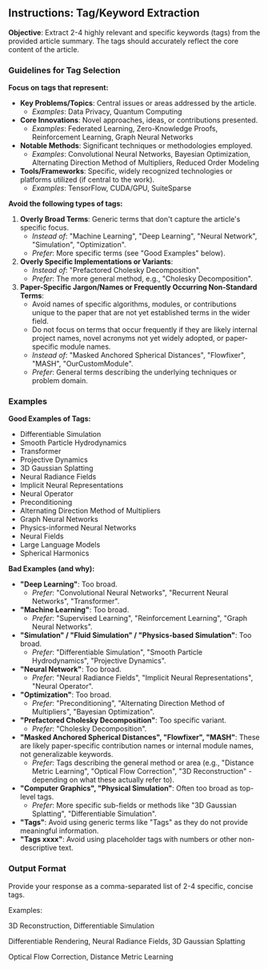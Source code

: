 <!-- INCLUDE: prompts/_role_scholar_reviewing.md -->

## Instructions: Tag/Keyword Extraction

**Objective**: Extract 2-4 highly relevant and specific keywords (tags) from the provided article summary. The tags should accurately reflect the core content of the article.

### Guidelines for Tag Selection

**Focus on tags that represent:**

*   **Key Problems/Topics**: Central issues or areas addressed by the article.
    *   *Examples*: Data Privacy, Quantum Computing
*   **Core Innovations**: Novel approaches, ideas, or contributions presented.
    *   *Examples*: Federated Learning, Zero-Knowledge Proofs, Reinforcement Learning, Graph Neural Networks
*   **Notable Methods**: Significant techniques or methodologies employed.
    *   *Examples*: Convolutional Neural Networks, Bayesian Optimization, Alternating Direction Method of Multipliers, Reduced Order Modeling
*   **Tools/Frameworks**: Specific, widely recognized technologies or platforms utilized (if central to the work).
    *   *Examples*: TensorFlow, CUDA/GPU, SuiteSparse

**Avoid the following types of tags:**

1.  **Overly Broad Terms**: Generic terms that don't capture the article's specific focus.
    *   *Instead of*: "Machine Learning", "Deep Learning", "Neural Network", "Simulation", "Optimization".
    *   *Prefer*: More specific terms (see "Good Examples" below).
2.  **Overly Specific Implementations or Variants**:
    *   *Instead of*: "Prefactored Cholesky Decomposition".
    *   *Prefer*: The more general method, e.g., "Cholesky Decomposition".
3.  **Paper-Specific Jargon/Names or Frequently Occurring Non-Standard Terms**:
    *   Avoid names of specific algorithms, modules, or contributions unique to the paper that are not yet established terms in the wider field.
    *   Do not focus on terms that occur frequently if they are likely internal project names, novel acronyms not yet widely adopted, or paper-specific module names.
    *   *Instead of*: "Masked Anchored Spherical Distances", "Flowfixer", "MASH", "OurCustomModule".
    *   *Prefer*: General terms describing the underlying techniques or problem domain.

### Examples

**Good Examples of Tags:**

*   Differentiable Simulation
*   Smooth Particle Hydrodynamics
*   Transformer
*   Projective Dynamics
*   3D Gaussian Splatting
*   Neural Radiance Fields
*   Implicit Neural Representations
*   Neural Operator
*   Preconditioning
*   Alternating Direction Method of Multipliers
*   Graph Neural Networks
*   Physics-informed Neural Networks
*   Neural Fields
*   Large Language Models
*   Spherical Harmonics

**Bad Examples (and why):**

*   **"Deep Learning"**: Too broad.
    *   *Prefer*: "Convolutional Neural Networks", "Recurrent Neural Networks", "Transformer".
*   **"Machine Learning"**: Too broad.
    *   *Prefer*: "Supervised Learning", "Reinforcement Learning", "Graph Neural Networks".
*   **"Simulation" / "Fluid Simulation" / "Physics-based Simulation"**: Too broad.
    *   *Prefer*: "Differentiable Simulation", "Smooth Particle Hydrodynamics", "Projective Dynamics".
*   **"Neural Network"**: Too broad.
    *   *Prefer*: "Neural Radiance Fields", "Implicit Neural Representations", "Neural Operator".
*   **"Optimization"**: Too broad.
    *   *Prefer*: "Preconditioning", "Alternating Direction Method of Multipliers", "Bayesian Optimization".
*   **"Prefactored Cholesky Decomposition"**: Too specific variant.
    *   *Prefer*: "Cholesky Decomposition".
*   **"Masked Anchored Spherical Distances", "Flowfixer", "MASH"**: These are likely paper-specific contribution names or internal module names, not generalizable keywords.
    *   *Prefer*: Tags describing the general method or area (e.g., "Distance Metric Learning", "Optical Flow Correction", "3D Reconstruction" - depending on what these actually refer to).
*   **"Computer Graphics", "Physical Simulation"**: Often too broad as top-level tags.
    *   *Prefer*: More specific sub-fields or methods like "3D Gaussian Splatting", "Differentiable Simulation".
*   **"Tags"**: Avoid using generic terms like "Tags" as they do not provide meaningful information.
*   **"Tags xxxx"**: Avoid using placeholder tags with numbers or other non-descriptive text.

### Output Format

Provide your response as a comma-separated list of 2-4 specific, concise tags.

Examples:

3D Reconstruction, Differentiable Simulation

Differentiable Rendering, Neural Radiance Fields, 3D Gaussian Splatting

Optical Flow Correction, Distance Metric Learning
